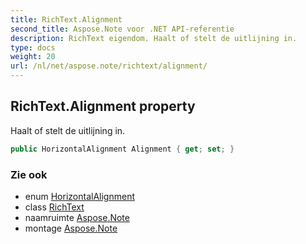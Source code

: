 ```yaml
---
title: RichText.Alignment
second_title: Aspose.Note voor .NET API-referentie
description: RichText eigendom. Haalt of stelt de uitlijning in.
type: docs
weight: 20
url: /nl/net/aspose.note/richtext/alignment/
---
```

## RichText.Alignment property

Haalt of stelt de uitlijning in.

```csharp
public HorizontalAlignment Alignment { get; set; }
```

### Zie ook

* enum [HorizontalAlignment](../../horizontalalignment/)
* class [RichText](../)
* naamruimte [Aspose.Note](../../richtext/)
* montage [Aspose.Note](../../../)


